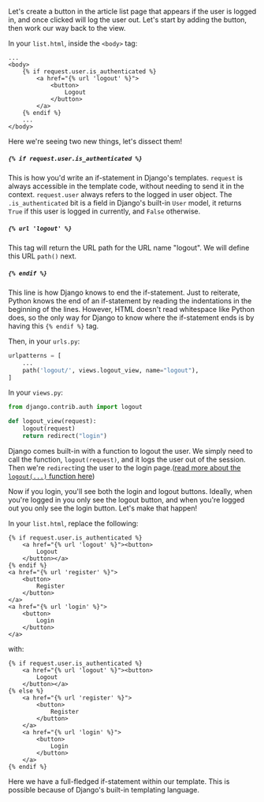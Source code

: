 Let's create a button in the article list page that appears if the user is logged in, and once clicked will log the user out. Let's start by adding the button, then work our way back to the view.

In your `list.html`, inside the `<body>` tag:
```django
...
<body>
    {% if request.user.is_authenticated %}
        <a href="{% url 'logout' %}">
            <button>
                Logout
            </button>
        </a>
    {% endif %}
    ...
</body>
```
Here we're seeing two new things, let's dissect them!

##### `{% if request.user.is_authenticated %}`
This is how you'd write an if-statement in Django's templates. `request` is always accessible in the template code, without needing to send it in the context. `request.user` always refers to the logged in user object. The `.is_authenticated` bit is a field in Django's built-in `User` model, it returns `True` if this user is logged in currently, and `False` otherwise.

##### `{% url 'logout' %}`
This tag will return the URL path for the URL name "logout". We will define this URL `path()` next.

##### `{% endif %}`
This line is how Django knows to end the if-statement. Just to reiterate, Python knows the end of an if-statement by reading the indentations in the beginning of the lines. However, HTML doesn't read whitespace like Python does, so the only way for Django to know where the if-statement ends is by having this `{% endif %}` tag.

Then, in your `urls.py`:
```python
urlpatterns = [
    ...
    path('logout/', views.logout_view, name="logout"),
]
```
In your `views.py`:
```python
from django.contrib.auth import logout

def logout_view(request):
    logout(request)
    return redirect("login")
```
Django comes built-in with a function to logout the user. We simply need to call the function, `logout(request)`, and it logs the user out of the session. Then we're `redirect`ing the user to the login page.([read more about the `logout(...)` function here](https://docs.djangoproject.com/en/2.2/topics/auth/default/#django.contrib.auth.logout))

Now if you login, you'll see both the login and logout buttons. Ideally, when you're logged in you only see the logout button, and when you're logged out you only see the login button. Let's make that happen!

In your `list.html`, replace the following:
```django
{% if request.user.is_authenticated %}
    <a href="{% url 'logout' %}"><button>
        Logout
    </button></a>
{% endif %}
<a href="{% url 'register' %}">
    <button>
        Register
    </button>
</a>
<a href="{% url 'login' %}">
    <button>
        Login
    </button>
</a>
```
with:
```django
{% if request.user.is_authenticated %}
    <a href="{% url 'logout' %}"><button>
        Logout
    </button></a>
{% else %}
    <a href="{% url 'register' %}">
        <button>
            Register
        </button>
    </a>
    <a href="{% url 'login' %}">
        <button>
            Login
        </button>
    </a>
{% endif %}
```
Here we have a full-fledged if-statement within our template. This is possible because of Django's built-in templating language.